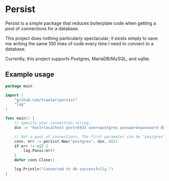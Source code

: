 # Persist

Persist is a simple package that reduces boilerplate code when getting a pool of connections for 
a database.

This project does nothing particularly spectacular; it exists simply to save me writing the same 100 lines of code
every time I need to connect to a database.

Currently, this project supports Postgres, MariaDB/MySQL, and sqlite.

## Example usage

~~~go
package main

import (
	"github.com/tsawler/persist"
	"log"
)

func main() {
	// Specify your connection string.
	dsn := "host=localhost port=5433 user=postgres password=password dbname=foo sslmode=disable"

	// Get a pool of connections. The first parameter can be "postgres", "mariadb", "mysql", or "sqlite".
	conn, err := persist.New("postgres", dsn, nil)
	if err != nil {
		log.Panic(err)
	}
	defer conn.Close()

	log.Println("Connected to db successfully.")
}
~~~
